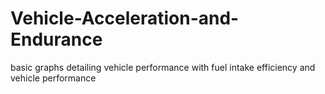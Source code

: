 # Vehicle-Acceleration-and-Endurance
basic graphs detailing vehicle performance with fuel intake efficiency and vehicle performance

